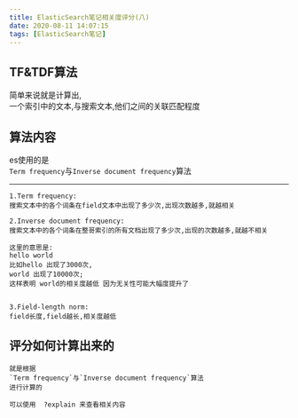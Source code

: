 ```yaml
---
title: ElasticSearch笔记相关度评分(八)
date: 2020-08-11 14:07:15
tags: [ElasticSearch笔记]
---
```


## TF&TDF算法
简单来说就是计算出,  
一个索引中的文本,与搜索文本,他们之间的关联匹配程度


## 算法内容
es使用的是  
`Term frequency`与`Inverse document frequency`算法  

---

```
1.Term frequency:
搜索文本中的各个词条在field文本中出现了多少次,出现次数越多,就越相关

2.Inverse document frequency:
搜索文本中的各个词条在整哥索引的所有文档出现了多少次,出现的次数越多,就越不相关

这里的意思是:
hello world
比如hello 出现了3000次,
world 出现了10000次;
这样表明 world的相关度越低 因为无关性可能大幅度提升了


3.Field-length norm:
field长度,field越长,相关度越低
```

<!--more-->
## 评分如何计算出来的
```
就是根据
`Term frequency`与`Inverse document frequency`算法  
进行计算的

可以使用  ?explain 来查看相关内容

```
